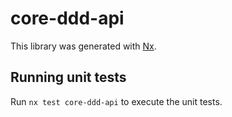 # core-ddd-api

This library was generated with [Nx](https://nx.dev).

## Running unit tests

Run `nx test core-ddd-api` to execute the unit tests.
